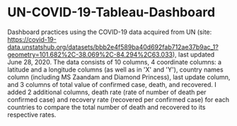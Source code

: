 # UN-COVID-19-Tableau-Dashboard
Dashboard practices using the COVID-19 data acquired from UN (site: https://covid-19-data.unstatshub.org/datasets/bbb2e4f589ba40d692fab712ae37b9ac_1?geometry=101.682%2C-38.069%2C-84.294%2C63.033), last updated June 28, 2020.
The data consists of 10 columns, 4 coordinate columns: a latitude and a longitude columns (as well as in 'X' and 'Y'), country names column (including MS Zaandam and Diamond Princess), last update column, and 3 columns of total value of confirmed case, death, and recovered. I added 2 additional columns, death rate (rate of number of death per confirmed case) and recovery rate (recovered per confirmed case) for each countries to compare the total number of death and recovered to its respective rates.
